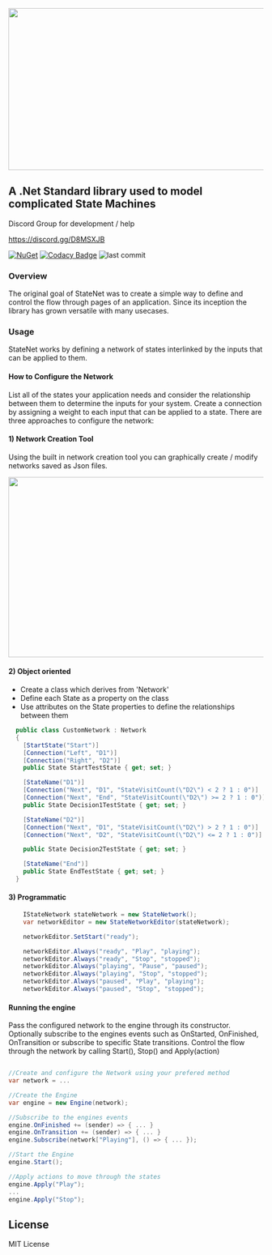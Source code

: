 <p align="center">
  <img width="640" height="320" src="https://raw.githubusercontent.com/Timmoth/Aptacode.StateNet/dev/Resources/Images/StateNetBanner.jpg">
</p>

## A .Net Standard library used to model complicated State Machines


Discord Group for development / help

https://discord.gg/D8MSXJB

[![NuGet](https://img.shields.io/nuget/v/Aptacode.StateNet.svg?style=flat)](https://www.nuget.org/packages/Aptacode.StateNet/)
[![Codacy Badge](https://app.codacy.com/project/badge/Grade/5615809483d24f93aaaefcca36107299)](https://www.codacy.com/manual/Timmoth/Aptacode.StateNet?utm_source=github.com&amp;utm_medium=referral&amp;utm_content=Timmoth/Aptacode.StateNet&amp;utm_campaign=Badge_Grade)
![last commit](https://img.shields.io/github/last-commit/Timmoth/Aptacode.StateNet?style=flat-square&cacheSeconds=86000)


### Overview

The original goal of StateNet was to create a simple way to define and control the flow through pages of an application. Since its inception the library has grown versatile with many usecases.

### Usage

StateNet works by defining a network of states interlinked by the inputs that can be applied to them. 

#### How to Configure the Network
List all of the states your application needs and consider the relationship between them to determine the inputs for your system.
Create a connection by assigning a weight to each input that can be applied to a state.
There are three approaches to configure the network:

#### 1) Network Creation Tool
Using the built in network creation tool you can graphically create / modify networks saved as Json files.
<p align="center">
  <img width="632" height="356" src="https://raw.githubusercontent.com/Timmoth/Aptacode.StateNet/dev/Resources/Images/Demos/networkcreationtool.jpg">
</p>


#### 2) Object oriented
- Create a class which derives from 'Network'
- Define each State as a property on the class
- Use attributes on the State properties to define the relationships between them

```csharp
  public class CustomNetwork : Network
  {
	[StartState("Start")]
	[Connection("Left", "D1")]
	[Connection("Right", "D2")]
	public State StartTestState { get; set; }

	[StateName("D1")]
	[Connection("Next", "D1", "StateVisitCount(\"D2\") < 2 ? 1 : 0")]
	[Connection("Next", "End", "StateVisitCount(\"D2\") >= 2 ? 1 : 0")]
	public State Decision1TestState { get; set; }

	[StateName("D2")]
	[Connection("Next", "D1", "StateVisitCount(\"D2\") > 2 ? 1 : 0")]
	[Connection("Next", "D2", "StateVisitCount(\"D2\") <= 2 ? 1 : 0")]

	public State Decision2TestState { get; set; }

	[StateName("End")]
	public State EndTestState { get; set; }
  }
```

#### 3) Programmatic
```csharp
	IStateNetwork stateNetwork = new StateNetwork();
	var networkEditor = new StateNetworkEditor(stateNetwork);

	networkEditor.SetStart("ready");

	networkEditor.Always("ready", "Play", "playing");
	networkEditor.Always("ready", "Stop", "stopped");
	networkEditor.Always("playing", "Pause", "paused");
	networkEditor.Always("playing", "Stop", "stopped");
	networkEditor.Always("paused", "Play", "playing");
	networkEditor.Always("paused", "Stop", "stopped");

```

#### Running the engine
Pass the configured network to the engine through its constructor.
Optionally subscribe to the engines events such as OnStarted, OnFinished, OnTransition or subscribe to specific State transitions.
Control the flow through the network by calling Start(), Stop() and Apply(action)

```csharp

//Create and configure the Network using your prefered method
var network = ...

//Create the Engine
var engine = new Engine(network);

//Subscribe to the engines events
engine.OnFinished += (sender) => { ... }
engine.OnTransition += (sender) => { ... }
engine.Subscribe(network["Playing"], () => { ... });

//Start the Engine
engine.Start();

//Apply actions to move through the states
engine.Apply("Play");
...
engine.Apply("Stop");

```


## License

MIT License
